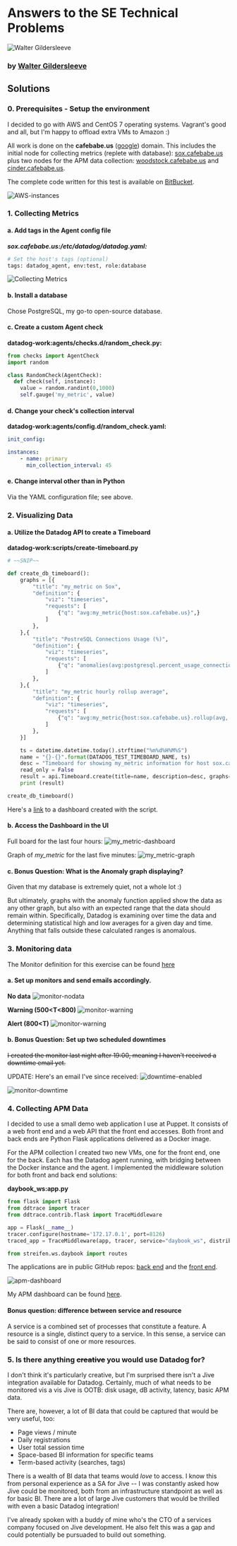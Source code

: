 # Answers to the SE Technical Problems

![Walter Gildersleeve](img/walter-gildersleeve-caricature-sm.jpg)

### by [Walter Gildersleeve](https://www.linkedin.com/in/wmgildersleeve/)

## Solutions

### **0. Prerequisites - Setup the environment**
I decided to go with AWS and CentOS 7 operating systems. Vagrant's good and all, but I'm happy to offload extra VMs to Amazon :)

All work is done on the **cafebabe.us** ([google](https://www.google.de/search?q=cafebabe&rlz=1C5CHFA_enGB773GB773&oq=cafebabe&aqs=chrome..69i57j69i60l3.1566j0j2&sourceid=chrome&ie=UTF-8)) domain. This includes the initial node for collecting metrics (replete with database): [sox.cafebabe.us](http://cafebabe.us) plus two nodes for the APM data collection: [woodstock.cafebabe.us](http://woodstock.cafebabe.us:9000/v1/version) and [cinder.cafebabe.us](http://cinder.cafebabe.us/index).

The complete code written for this test is available on [BitBucket](https://bitbucket.org/wgilder/datadog-work/src/master/).

![AWS-instances](img/aws-instances.png)

### **1. Collecting Metrics**

#### a. Add tags in the Agent config file
**_sox.cafebabe.us:/etc/datadog/datadog.yaml:_**
```bash
# Set the host's tags (optional)
tags: datadog_agent, env:test, role:database
```
![Collecting Metrics](img/first-node.png)

#### b. Install a database

Chose PostgreSQL, my go-to open-source database.

#### c. Create a custom Agent check
**datadog-work:agents/checks.d/random_check.py:**
```python
from checks import AgentCheck
import random

class RandomCheck(AgentCheck):
  def check(self, instance):
    value = random.randint(0,1000)
    self.gauge('my_metric', value)
```

#### d. Change your check's collection interval
**datadog-work:agents/config.d/random_check.yaml:**
```yaml
init_config:

instances:
    - name: primary
      min_collection_interval: 45
```

#### e. Change interval other than in Python

Via the YAML configuration file; see above.

### **2. Visualizing Data**

#### a. Utilize the Datadog API to create a Timeboard

**datadog-work:scripts/create-timeboard.py**
```python
# ~~SNIP~~

def create_db_timeboard():
    graphs = [{
        "title": "my_metric on Sox",
        "definition": {
            "viz": "timeseries",
            "requests": [
                {"q": "avg:my_metric{host:sox.cafebabe.us}",}
            ]
        },
    },{
        "title": "PostreSQL Connections Usage (%)",
        "definition": {
            "viz": "timeseries",
            "requests": [
                {"q": "anomalies(avg:postgresql.percent_usage_connections{host:sox.cafebabe.us}, 'basic', 2)",}
            ]
        },
    },{
        "title": "my_metric hourly rollup average",
        "definition": {
            "viz": "timeseries",
            "requests": [
                {"q": "avg:my_metric{host:sox.cafebabe.us}.rollup(avg, 3600)",}
            ]
        },
    }]

    ts = datetime.datetime.today().strftime("%m%d%H%M%S")
    name = "{}-{}".format(DATADOG_TEST_TIMEBOARD_NAME, ts)
    desc = "Timeboard for showing my_metric information for host sox.cafebabe.us"
    read_only = False
    result = api.Timeboard.create(title=name, description=desc, graphs=graphs, read_only=read_only)
    print (result)

create_db_timeboard()
```

Here's a [link](https://app.datadoghq.com/dash/916998/datadogtesttimeboard-0916150819) to a dashboard created with the script.

#### b. Access the Dashboard in the UI

Full board for the last four hours:
![my_metric-dashboard](img/my_metric-dashboard.png)

Graph of _my_metric_ for the last five minutes:
![my_metric-graph](img/my_metric-graph.png)

#### c. Bonus Question: What is the Anomaly graph displaying?

Given that my database is extremely quiet, not a whole lot :)

But ultimately, graphs with the anomaly function applied show the data as any other graph, but also with an expected range that the data should remain within. Specifically, Datadog is examining over time the data and determining statistical high and low averages for a given day and time. Anything that falls outside these calculated ranges is anomalous.

### **3. Monitoring data**

The Monitor definition for this exercise can be found [here](https://app.datadoghq.com/monitors/6345128)

#### a. Set up monitors and send emails accordingly.

**No data**
![monitor-nodata](img/monitor-nodata.png)

**Warning (500<T<800)**
![monitor-warning](img/monitor-warning.png)

**Alert (800<T)**
![monitor-warning](img/monitor-alert.png)

#### b. Bonus Question: Set up two scheduled downtimes
~~I created the monitor last night after 19:00, meaning I haven't received a downtime email yet.~~

UPDATE: Here's an email I've since received:
![downtime-enabled](img/monitor-downtime-enabled.png)

![monitor-downtime](img/monitor-downtime.png)

### **4. Collecting APM Data**
I decided to use a small demo web application I use at Puppet. It consists of a web front end and a web API that the front end accesses. Both front and back ends are Python Flask applications delivered as a Docker image.

For the APM collection I created two new VMs, one for the front end, one for the back. Each has the Datadog agent running, with bridging between the Docker instance and the agent. I implemented the middleware solution for both front and back end solutions:

**daybook_ws:app.py**
```python
from flask import Flask
from ddtrace import tracer
from ddtrace.contrib.flask import TraceMiddleware

app = Flask(__name__)
tracer.configure(hostname='172.17.0.1', port=8126)
traced_app = TraceMiddleware(app, tracer, service="daybook_ws", distributed_tracing=False)

from streifen.ws.daybook import routes
```

The applications are in public GitHub repos: [back end](https://github.com/wgilder/daybook_ws/tree/datadog) and the [front end](https://github.com/wgilder/daybook/tree/datadog).

![apm-dashboard](img/apm-dashboard.png)

My APM dashboard can be found [here](https://app.datadoghq.com/dash/917189/cindercafebabeus).

#### Bonus question: difference between service and resource
A service is a combined set of processes that constitute a feature. A resource is a single, distinct query to a service. In this sense, a service can be said to consist of one or more resources.

### **5. Is there anything ~~creative~~ you would use Datadog for?**

I don't think it's particularly creative, but I'm surprised there isn't a Jive integration available for Datadog. Certainly, much of what needs to be monitored vis a vis Jive is OOTB: disk usage, dB activity, latency, basic APM data. 

There are, however, a lot of BI data that could be captured that would be very useful, too:
* Page views / minute
* Daily registrations
* User total session time
* Space-based BI information for specific teams
* Term-based activity (searches, tags)

There is a wealth of BI data that teams would _love_ to access. I know this from personal experience as a SA for Jive -- I was constantly asked how Jive could be monitored, both from an infrastructure standpoint as well as for basic BI. There are a lot of large Jive customers that would be thrilled with even a basic Datadog integration!

I've already spoken with a buddy of mine who's the CTO of a services company focused on Jive development. He also felt this was a gap and could potentially be pursuaded to build out something.